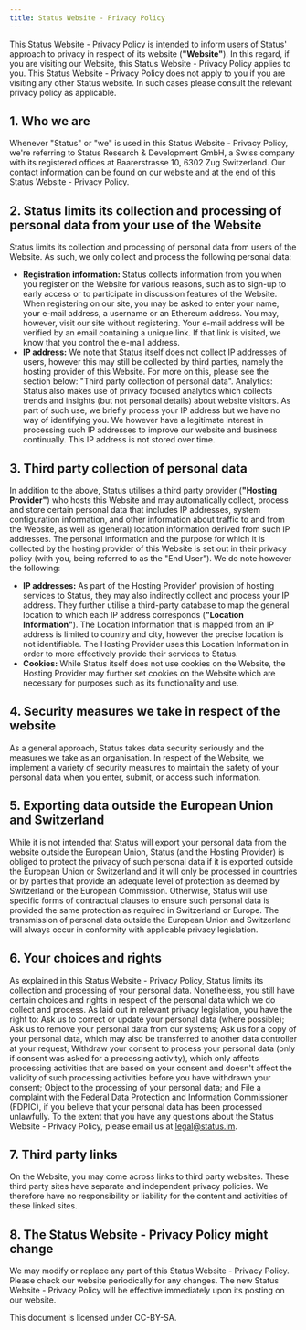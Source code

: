 ```yaml
---
title: Status Website - Privacy Policy
---
```


This Status Website - Privacy Policy is intended to inform users of Status' approach to privacy in respect of its website (**"Website"**). In this regard, if you are visiting our Website, this Status Website - Privacy Policy applies to you. This Status Website - Privacy Policy does not apply to you if you are visiting any other Status website. In such cases please consult the relevant privacy policy as applicable.

## 1. Who we are

Whenever "Status" or "we" is used in this Status Website - Privacy Policy, we're referring to Status Research & Development GmbH, a Swiss company with its registered offices at Baarerstrasse 10, 6302 Zug Switzerland. Our contact information can be found on our website and at the end of this Status Website - Privacy Policy.

## 2. Status limits its collection and processing of personal data from your use of the Website

Status limits its collection and processing of personal data from users of the Website. As such, we only collect and process the following personal data:

- **Registration information:** Status collects information from you when you register on the Website for various reasons, such as to sign-up to early access or to participate in discussion features of the Website. When registering on our site, you may be asked to enter your name, your e-mail address, a username or an Ethereum address. You may, however, visit our site without registering. Your e-mail address will be verified by an email containing a unique link. If that link is visited, we know that you control the e-mail address.
- **IP address:** We note that Status itself does not collect IP addresses of users, however this may still be collected by third parties, namely the hosting provider of this Website. For more on this, please see the section below: "Third party collection of personal data".
  Analytics: Status also makes use of privacy focused analytics which collects trends and insights (but not personal details) about website visitors. As part of such use, we briefly process your IP address but we have no way of identifying you. We however have a legitimate interest in processing such IP addresses to improve our website and business continually. This IP address is not stored over time.

## 3. Third party collection of personal data

In addition to the above, Status utilises a third party provider (**"Hosting Provider"**) who hosts this Website and may automatically collect, process and store certain personal data that includes IP addresses, system configuration information, and other information about traffic to and from the Website, as well as (general) location information derived from such IP addresses. The personal information and the purpose for which it is collected by the hosting provider of this Website is set out in their privacy policy (with you, being referred to as the "End User"). We do note however the following:

- **IP addresses:** As part of the Hosting Provider' provision of hosting services to Status, they may also indirectly collect and process your IP address. They further utilise a third-party database to map the general location to which each IP address corresponds (**"Location Information"**). The Location Information that is mapped from an IP address is limited to country and city, however the precise location is not identifiable. The Hosting Provider uses this Location Information in order to more effectively provide their services to Status.
- **Cookies:** While Status itself does not use cookies on the Website, the Hosting Provider may further set cookies on the Website which are necessary for purposes such as its functionality and use.

## 4. Security measures we take in respect of the website

As a general approach, Status takes data security seriously and the measures we take as an organisation. In respect of the Website, we implement a variety of security measures to maintain the safety of your personal data when you enter, submit, or access such information.

## 5. Exporting data outside the European Union and Switzerland

While it is not intended that Status will export your personal data from the website outside the European Union, Status (and the Hosting Provider) is obliged to protect the privacy of such personal data if it is exported outside the European Union or Switzerland and it will only be processed in countries or by parties that provide an adequate level of protection as deemed by Switzerland or the European Commission. Otherwise, Status will use specific forms of contractual clauses to ensure such personal data is provided the same protection as required in Switzerland or Europe. The transmission of personal data outside the European Union and Switzerland will always occur in conformity with applicable privacy legislation.

## 6. Your choices and rights

As explained in this Status Website - Privacy Policy, Status limits its collection and processing of your personal data. Nonetheless, you still have certain choices and rights in respect of the personal data which we do collect and process. As laid out in relevant privacy legislation, you have the right to:
Ask us to correct or update your personal data (where possible);
Ask us to remove your personal data from our systems;
Ask us for a copy of your personal data, which may also be transferred to another data controller at your request;
Withdraw your consent to process your personal data (only if consent was asked for a processing activity), which only affects processing activities that are based on your consent and doesn't affect the validity of such processing activities before you have withdrawn your consent;
Object to the processing of your personal data; and
File a complaint with the Federal Data Protection and Information Commissioner (FDPIC), if you believe that your personal data has been processed unlawfully.
To the extent that you have any questions about the Status Website - Privacy Policy, please email us at [legal@status.im](mailto:legal@status.im).

## 7. Third party links

On the Website, you may come across links to third party websites. These third party sites have separate and independent privacy policies. We therefore have no responsibility or liability for the content and activities of these linked sites.

## 8. The Status Website - Privacy Policy might change

We may modify or replace any part of this Status Website - Privacy Policy. Please check our website periodically for any changes. The new Status Website - Privacy Policy will be effective immediately upon its posting on our website.

This document is licensed under CC-BY-SA.
